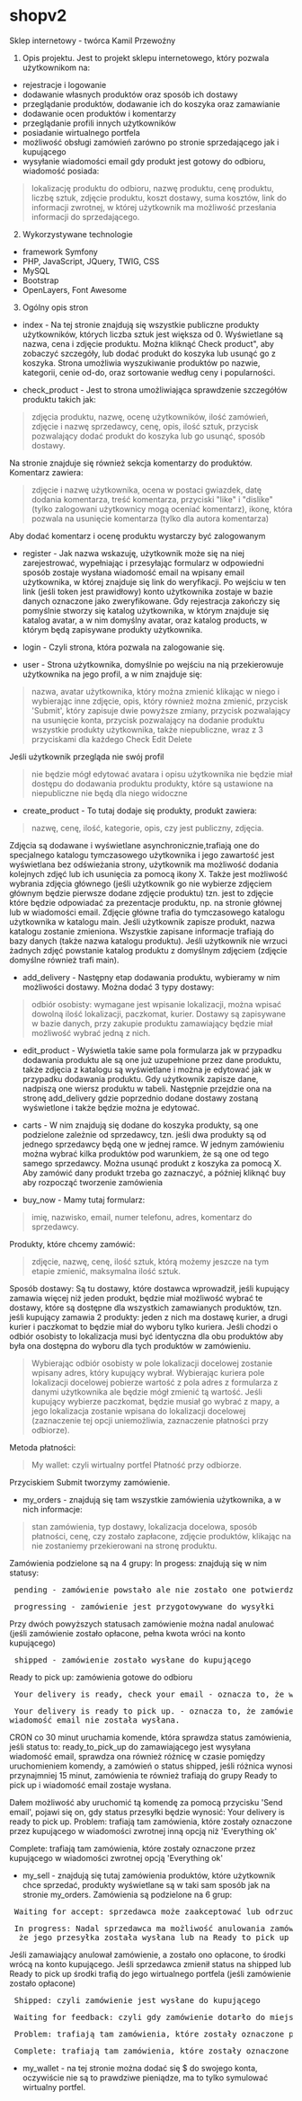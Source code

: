 # shopv2

Sklep internetowy - twórca Kamil Przewoźny

1. Opis projektu.
Jest to projekt sklepu internetowego, który pozwala użytkownikom na:
- rejestracje i logowanie
- dodawanie własnych produktów oraz sposób ich dostawy
- przeglądanie produktów, dodawanie ich do koszyka oraz zamawianie
- dodawanie ocen produktów i komentarzy
- przeglądanie profili innych użytkowników
- posiadanie wirtualnego portfela
- możliwość obsługi zamówień zarówno po stronie sprzedającego jak i kupującego
- wysyłanie wiadomości email gdy produkt jest gotowy do odbioru, wiadomość posiada:
> lokalizację produktu do odbioru,
> nazwę produktu,
> cenę produktu,
> liczbę sztuk,
> zdjęcie produktu,
> koszt dostawy,
> suma kosztów,
> link do informacji zwrotnej, w której użytkownik ma możliwość przesłania informacji do sprzedającego.


2. Wykorzystywane technologie
- framework Symfony
- PHP, JavaScript, JQuery, TWIG, CSS
- MySQL
- Bootstrap
- OpenLayers, Font Awesome


3. Ogólny opis stron

- index - Na tej stronie znajdują się wszystkie publiczne produkty użytkowników, których liczba sztuk jest większa od 0. Wyświetlane są nazwa, cena i zdjęcie produktu. Można kliknąć Check product", 
          aby zobaczyć szczegóły, lub dodać produkt do koszyka lub usunąć go z koszyka. Strona umożliwia wyszukiwanie produktów po nazwie, kategorii, cenie od-do, oraz sortowanie według ceny i popularności.

- check_product - Jest to strona umożliwiająca sprawdzenie szczegółów produktu takich jak:
> zdjęcia produktu,
> nazwę,
> ocenę użytkowników,
> ilość zamówień,
> zdjęcie i nazwę sprzedawcy, 
> cenę,
> opis,
> ilość sztuk,
> przycisk pozwalający dodać produkt do koszyka lub go usunąć,
> sposób dostawy.

Na stronie znajduje się również sekcja komentarzy do produktów. Komentarz zawiera:
> zdjęcie i nazwę użytkownika,
> ocena w postaci gwiazdek,
> datę dodania komentarza,
> treść komentarza,
> przyciski "like" i "dislike" (tylko zalogowani użytkownicy mogą oceniać komentarz),
> ikonę, która pozwala na usunięcie komentarza (tylko dla autora komentarza)

Aby dodać komentarz i ocenę produktu wystarczy być zalogowanym 

- register - Jak nazwa wskazuję, użytkownik może się na niej zarejestrować, wypełniając i przesyłając formularz w odpowiedni sposób zostaje wysłana wiadomość email na wpisany email użytkownika, 
             w której znajduje się link do weryfikacji. Po wejściu w ten link (jeśli token jest prawidłowy) konto użytkownika zostaje w bazie danych oznaczone jako zweryfikowane. Gdy rejestracja zakończy się pomyślnie
             stworzy się katalog użytkownika, w którym znajduje się katalog avatar, a w nim domyślny avatar, oraz katalog products, w którym będą zapisywane produkty użytkownika.

- login - Czyli strona, która pozwala na zalogowanie się.

- user - Strona użytkownika, domyślnie po wejściu na nią przekierowuje użytkownika na jego profil, a w nim znajduje się:
> nazwa,
> avatar użytkownika, który można zmienić klikając w niego i wybierając inne zdjęcie,
> opis, który również można zmienić,
> przycisk 'Submit', który zapisuje dwie powyższe zmiany,
> przycisk pozwalający na usunięcie konta,
> przycisk pozwalający na dodanie produktu
> wszystkie produkty użytkownika, także niepubliczne, wraz z 3 przyciskami dla każdego
Check
Edit 
Delete

Jeśli użytkownik przegląda nie swój profil
> nie będzie mógł edytować avatara i opisu użytkownika
> nie będzie miał dostępu do dodawania produktu
> produkty, które są ustawione na niepubliczne nie będą dla niego widoczne

- create_product - To tutaj dodaje się produkty, produkt zawiera:
> nazwę,
> cenę,
> ilość,
> kategorie,
> opis,
> czy jest publiczny,
> zdjęcia.
	
Zdjęcia są dodawane i wyświetlane asynchronicznie,trafiają one do specjalnego katalogu tymczasowego użytkownika i jego zawartość jest wyświetlana bez odświeżania strony, użytkownik ma możliwość dodania 
kolejnych zdjęć lub ich usunięcia za pomocą ikony X. Także jest możliwość wybrania zdjęcia głównego (jeśli użytkownik go nie wybierze zdjęciem głównym będzie pierwsze dodane zdjęcie produktu)
tzn. jest to zdjęcie które będzie odpowiadać za prezentacje produktu, np. na stronie głównej lub w wiadomości email. Zdjęcie główne trafia do tymczasowego katalogu użytkownika w katalogu main. 
Jeśli użytkownik zapisze produkt, nazwa katalogu zostanie zmieniona. Wszystkie zapisane informacje trafiają do bazy danych (także nazwa katalogu produktu). 
Jeśli użytkownik nie wrzuci żadnych zdjęć powstanie katalog produktu z domyślnym zdjęciem (zdjęcie domyślne również trafi main).

- add_delivery - Następny etap dodawania produktu, wybieramy w nim możliwości dostawy.
Można dodać 3 typy dostawy:
> odbiór osobisty: wymagane jest wpisanie lokalizacji, można wpisać dowolną ilość lokalizacji,
> paczkomat,
> kurier.
Dostawy są zapisywane w bazie danych, przy zakupie produktu zamawiający będzie miał możliwość wybrać jedną z nich.

- edit_product - Wyświetla takie same pola formularza jak w przypadku dodawania produktu ale są one już uzupełnione przez dane produktu, także zdjęcia z katalogu są wyświetlane i można je edytować jak w przypadku 
                 dodawania produktu. Gdy użytkownik zapisze dane, nadpiszą one wiersz produktu w tabeli. Następnie przejdzie ona na stronę add_delivery gdzie poprzednio dodane dostawy zostaną wyświetlone i
                 także będzie można je edytować.

- carts - W nim znajdują się dodane do koszyka produkty, są one podzielone zależnie od sprzedawcy, tzn. jeśli dwa produkty są od jednego sprzedawcy będą one w jednej ramce. 
          W jednym zamówieniu można wybrać kilka produktów pod warunkiem, że są one od tego samego sprzedawcy. Można usunąć produkt z koszyka za pomocą X. Aby zamówić dany produkt trzeba go zaznaczyć, 
          a później kliknąć buy aby rozpocząć tworzenie zamówienia

- buy_now - Mamy tutaj formularz:
> imię,
> nazwisko,
> email,
> numer telefonu,
> adres,
> komentarz do sprzedawcy.
	 
Produkty, które chcemy zamówić:
> zdjęcie,
> nazwę,
> cenę,
> ilość sztuk, którą możemy jeszcze na tym etapie zmienić,
> maksymalna ilość sztuk.
	   
Sposób dostawy: Są tu dostawy, które dostawca wprowadził, jeśli kupujący zamawia więcej niż jeden produkt, będzie miał możliwość wybrać te dostawy, które są dostępne dla wszystkich zamawianych produktów, tzn.
jeśli kupujący zamawia 2 produkty: jeden z nich ma dostawę kurier, a drugi kurier i paczkomat to będzie miał do wyboru tylko kuriera. Jeśli chodzi o odbiór osobisty to lokalizacja musi być identyczna dla obu
produktów aby była ona dostępna do wyboru dla tych produktów w zamówieniu.
> Wybierając odbiór osobisty w pole lokalizacji docelowej zostanie wpisany adres, który kupujący wybrał.
> Wybierając kuriera pole lokalizacji docelowej pobierze wartość z pola adres z formularza z danymi użytkownika ale będzie mógł zmienić tą wartość.
> Jeśli kupujący wybierze paczkomat, będzie musiał go wybrać z mapy, a jego lokalizacja zostanie wpisana do lokalizacji docelowej (zaznaczenie tej opcji uniemożliwia, zaznaczenie płatności przy odbiorze).

Metoda płatności:
> My wallet: czyli wirtualny portfel
> Płatność przy odbiorze.
	   
Przyciskiem Submit tworzymy zamówienie. 

- my_orders - znajdują się tam wszystkie zamówienia użytkownika, a w nich informacje:
> stan zamówienia,
> typ dostawy,
> lokalizacja docelowa,
> sposób płatności,
> cenę,
> czy zostało zapłacone,
> zdjęcie produktów, klikając na nie zostaniemy przekierowani na stronę produktu.
	      
Zamówienia podzielone są na 4 grupy:
In progess: znajdują się w nim statusy:
<pre> pending - zamówienie powstało ale nie zostało one potwierdzone przez sprzedawcę</pre>
<pre> progressing - zamówienie jest przygotowywane do wysyłki</pre>
Przy dwóch powyższych statusach zamówienie można nadal anulować (jeśli zamówienie zostało opłacone, pełna kwota wróci na konto kupującego)
<pre> shipped - zamówienie zostało wysłane do kupującego</pre>
		
Ready to pick up: zamówienia gotowe do odbioru
<pre> Your delivery is ready, check your email - oznacza to, że wiadomość email została wysłana</pre>
<pre> Your delivery is ready to pick up. - oznacza to, że zamówienie jest gotowe do odbioru ale 
wiadomość email nie została wysłana.</pre>

CRON co 30 minut uruchamia komende, która sprawdza status zamówienia, jeśli status to: ready_to_pick_up do zamawiającego jest wysyłana wiadomość email, sprawdza ona również różnicę w 
czasie pomiędzy uruchomieniem komendy, a zamówień o status shipped, jeśli różnica wynosi przynajmniej 15 minut, zamówienia te również trafiają do grupy Ready to pick up i wiadomość email zostaje wysłana.

Dałem możliwość aby uruchomić tą komendę za pomocą przycisku 'Send email', pojawi się on, gdy status przesyłki będzie wynosić: Your delivery is ready to pick up.
Problem: trafiają tam zamówienia, które zostały oznaczone przez kupującego w wiadomości zwrotnej inną opcją niż 'Everything ok'

Complete: trafiają tam zamówienia, które zostały oznaczone przez kupującego w wiadomości zwrotnej opcją 'Everything ok'
	      
- my_sell - znajdują się tutaj zamówienia produktów, które użytkownik chce sprzedać, produkty wyświetlane są w taki sam sposób jak na stronie my_orders. 
Zamówienia są podzielone na 6 grup: 

<pre> Waiting for accept: sprzedawca może zaakceptować lub odrzucić zamówienie, jeśli je odrzuci zamówienie zostanie usunięte, jeśli je zaakceptuje u kupującego status tego zamówienia zmieni się na progressing.</pre>
<pre> In progress: Nadal sprzedawca ma możliwość anulowania zamówienia ale ma także możliwość zmienienia statusu zamówienia na shipped (jeśli sposób dostawy to kurier lub paczkomat), informując przy tym kupującego,
  że jego przesyłka została wysłana lub na Ready to pick up gdy kupujący wybrał opcję osobistego odbioru.</pre>

Jeśli zamawiający anulował zamówienie, a zostało ono opłacone, to środki wrócą na konto kupującego.
Jeśli sprzedawca zmienił status na shipped lub Ready to pick up środki trafią do jego wirtualnego portfela (jeśli zamówienie zostało opłacone)

<pre> Shipped: czyli zamówienie jest wysłane do kupującego</pre>
<pre> Waiting for feedback: czyli gdy zamówienie dotarło do miejsca docelowego ale użytkownik nie przesłał jeszcze informacji zwrotnej</pre>
<pre> Problem: trafiają tam zamówienia, które zostały oznaczone przez kupującego w wiadomości zwrotnej inną opcją niż 'Everything ok'.</pre>

<pre> Complete: trafiają tam zamówienia, które zostały oznaczone przez kupującego w wiadomości zwrotnej opcją 'Everything ok'.</pre>

- my_wallet - na tej stronie można dodać się $ do swojego konta, oczywiście nie są to prawdziwe pieniądze, ma to tylko symulować wirtualny portfel.
